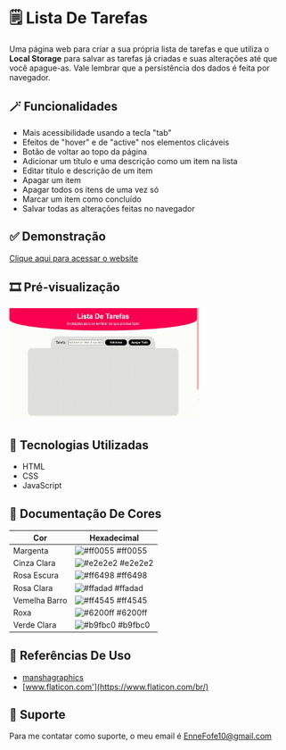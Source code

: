 
# 🗒️ Lista De Tarefas

 Uma página web para criar a sua própria lista de tarefas e que utiliza o **Local Storage** para salvar as tarefas já criadas e suas alterações até que você apague-as. Vale lembrar que a persistência dos dados é feita por navegador.


## 🪄 Funcionalidades

 - Mais acessibilidade usando a tecla "tab"
 - Efeitos de "hover" e de "active" nos elementos clicáveis
 - Botão de voltar ao topo da página
 - Adicionar um título e uma descrição como um item na lista
 - Editar título e descrição de um item
 - Apagar um item
 - Apagar todos os itens de uma vez só
 - Marcar um item como concluído
 - Salvar todas as alterações feitas no navegador


## ✅ Demonstração

 [Clique aqui para acessar o website](https://enne-amore.github.io/lista-de-tarefas/)


## 🎞️ Pré-visualização

 <img src="src/img/preview.gif" alt="Pré-visualização do site" width="340" height="200">


## 🚀 Tecnologias Utilizadas

 - HTML
 - CSS
 - JavaScript


## 🌈 Documentação De Cores

| Cor               | Hexadecimal                                                      |
| ----------------- | ---------------------------------------------------------------- |
| Margenta          | ![#ff0055](https://via.placeholder.com/10/ff0055?text=+) #ff0055 |
| Cinza Clara       | ![#e2e2e2](https://via.placeholder.com/10/e2e2e2?text=+) #e2e2e2 |
| Rosa Escura       | ![#ff6498](https://via.placeholder.com/10/ff6498?text=+) #ff6498 |
| Rosa Clara        | ![#ffadad](https://via.placeholder.com/10/ffadad?text=+) #ffadad |
| Vemelha Barro     | ![#ff4545](https://via.placeholder.com/10/ff4545?text=+) #ff4545 |
| Roxa              | ![#6200ff](https://via.placeholder.com/10/6200ff?text=+) #6200ff |
| Verde Clara       | ![#b9fbc0](https://via.placeholder.com/10/b9fbc0?text=+) #b9fbc0 |


## 🌟 Referências De Uso

 - [manshagraphics](https://www.flaticon.com/br/autores/manshagraphics)
 - [www.flaticon.com'](https://www.flaticon.com/br/)


## 🔧 Suporte

 Para me contatar como suporte, o meu email é EnneFofe10@gmail.com 
